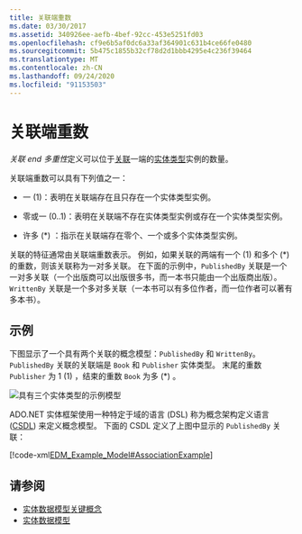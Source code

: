 ```yaml
---
title: 关联端重数
ms.date: 03/30/2017
ms.assetid: 340926ee-aefb-4bef-92cc-453e5251fd03
ms.openlocfilehash: cf9e6b5af0dc6a33af364901c631b4ce66fe0480
ms.sourcegitcommit: 5b475c1855b32cf78d2d1bbb4295e4c236f39464
ms.translationtype: MT
ms.contentlocale: zh-CN
ms.lasthandoff: 09/24/2020
ms.locfileid: "91153503"
---
```

# <a name="association-end-multiplicity"></a>关联端重数

*关联 end 多重性*定义可以位于[关联](association-type.md)一端的[实体类型](entity-type.md)实例的数量。  
  
 关联端重数可以具有下列值之一：  
  
- 一 (1)：表明在关联端存在且只存在一个实体类型实例。  
  
- 零或一 (0..1)：表明在关联端不存在实体类型实例或存在一个实体类型实例。  
  
- 许多 (\*) ：指示在关联端存在零个、一个或多个实体类型实例。  
  
 关联的特征通常由关联端重数表示。 例如，如果关联的两端有一个 (1) 和多个 (\*) 的重数，则该关联称为一对多关联。 在下面的示例中，`PublishedBy` 关联是一个一对多关联（一个出版商可以出版很多书，而一本书只能由一个出版商出版）。 `WrittenBy` 关联是一个多对多关联（一本书可以有多位作者，而一位作者可以著有多本书）。  
  
## <a name="example"></a>示例  

 下图显示了一个具有两个关联的概念模型：`PublishedBy` 和 `WrittenBy`。 `PublishedBy` 关联的关联端是 `Book` 和 `Publisher` 实体类型。 末尾的重数 `Publisher` 为 1 (1) ，结束的重数 `Book` 为多 (\*) 。  
  
 ![具有三个实体类型的示例模型](./media/association-end-multiplicity/example-model-three-entity-types.gif)  
  
 ADO.NET 实体框架使用一种特定于域的语言 (DSL) 称为概念架构定义语言 ([CSDL](/ef/ef6/modeling/designer/advanced/edmx/csdl-spec)) 来定义概念模型。 下面的 CSDL 定义了上图中显示的 `PublishedBy` 关联：  
  
 [!code-xml[EDM_Example_Model#AssociationExample](../../../../samples/snippets/xml/VS_Snippets_Data/edm_example_model/xml/books.edmx#associationexample)]  
  
## <a name="see-also"></a>请参阅

- [实体数据模型关键概念](entity-data-model-key-concepts.md)
- [实体数据模型](entity-data-model.md)

